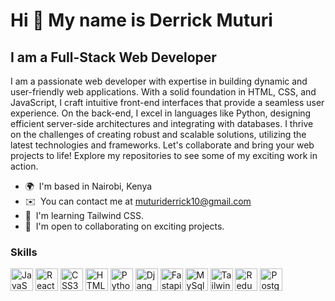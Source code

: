 Hi 👋 My name is Derrick Muturi
=============================

I am a Full-Stack Web Developer
------------------------------------

 I am a passionate web developer with expertise in building dynamic and user-friendly web applications. With a solid foundation in HTML, CSS, and JavaScript, I craft intuitive front-end interfaces that provide a seamless user experience. On the back-end, I excel in languages like Python, designing efficient server-side architectures and integrating with databases. I thrive on the challenges of creating robust and scalable solutions, utilizing the latest technologies and frameworks. Let's collaborate and bring your web projects to life! Explore my repositories to see some of my exciting work in action.

* 🌍  I'm based in Nairobi, Kenya
* ✉️  You can contact me at [muturiderrick10@gmail.com](mailto:muturiderrick10@gmail.com)
* 🧠  I'm learning Tailwind CSS.
* 🤝  I'm open to collaborating on exciting projects.
### Skills


<p align="left">
<a href="https://developer.mozilla.org/en-US/docs/Web/JavaScript" target="_blank" rel="noreferrer"><img src="https://raw.githubusercontent.com/danielcranney/readme-generator/main/public/icons/skills/javascript-colored.svg" width="36" height="36" alt="JavaScript" /></a>
<a href="https://reactjs.org/" target="_blank" rel="noreferrer"><img src="https://raw.githubusercontent.com/danielcranney/readme-generator/main/public/icons/skills/react-colored.svg" width="36" height="36" alt="React" /></a>
<a href="https://www.w3.org/TR/CSS/#css" target="_blank" rel="noreferrer"><img src="https://raw.githubusercontent.com/danielcranney/readme-generator/main/public/icons/skills/css3-colored.svg" width="36" height="36" alt="CSS3" /></a>
<a href="https://developer.mozilla.org/en-US/docs/Glossary/HTML5" target="_blank" rel="noreferrer"><img src="https://raw.githubusercontent.com/danielcranney/readme-generator/main/public/icons/skills/html5-colored.svg" width="36" height="36" alt="HTML5" /></a>
<a href="https://www.python.org/" target="_blank" rel="noreferrer"><img src="https://img.freepik.com/free-icon/snakes_318-368381.jpg" width="36" height="36" alt="Python" /></a>
<a href="https://www.djangoproject.com/" target="_blank" rel="noreferrer"><img src="https://icon-library.com/images/django-icon/django-icon-0.jpg" width="36" height="36" alt="Django" /></a>
<a href="https://fastapi.tiangolo.com/" target="_blank" rel="noreferrer"><img src="https://cdn.worldvectorlogo.com/logos/fastapi-1.svg" width="36" height="36" alt="Fastapi" /></a>
<a href="https://www.mysql.com/" target="_blank" rel="noreferrer"><img src="https://upload.wikimedia.org/wikipedia/commons/thumb/0/0e/Antu_mysql-workbench.svg/512px-Antu_mysql-workbench.svg.png?20160706123657" width="36" height="36" alt="MySql" /></a>
<a href="https://tailwindcss.com/" target="_blank" rel="noreferrer"><img src="https://raw.githubusercontent.com/danielcranney/readme-generator/main/public/icons/skills/tailwindcss-colored.svg" width="36" height="36" alt="TailwindCSS" /></a>
<a href="https://redux.js.org/" target="_blank" rel="noreferrer"><img src="https://raw.githubusercontent.com/danielcranney/readme-generator/main/public/icons/skills/redux-colored.svg" width="36" height="36" alt="Redux" /></a>
<a href="https://www.postgresql.org/" target="_blank" rel="noreferrer"><img src="https://raw.githubusercontent.com/danielcranney/readme-generator/main/public/icons/skills/postgresql-colored.svg" width="36" height="36" alt="PostgreSQL" /></a>
</p>

